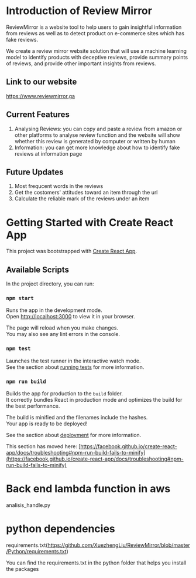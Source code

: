 # Introduction of Review Mirror
ReviewMirror is a website tool to help users to gain insightful information from reviews as well as to detect product on e-commerce sites which has fake reviews.

We create a review mirror website solution that will use a machine learning model to identify products with deceptive reviews, provide summary points of reviews, and provide other important insights from reviews.

## Link to our website
https://www.reviewmirror.ga

## Current Features
1. Analysing Reviews: you can copy and paste a review from amazon or other platforms to analyse review function and the website will show whether this review is generated by computer or written by human
2. Information: you can get more knowledge about how to identify fake reviews at information page

## Future Updates
1. Most frequcent words in the reviews
2. Get the costomers' attitudes toward an item through the url
3. Calculate the reliable mark of the reviews under an item


# Getting Started with Create React App

This project was bootstrapped with [Create React App](https://github.com/facebook/create-react-app).

## Available Scripts

In the project directory, you can run:

### `npm start`

Runs the app in the development mode.\
Open [http://localhost:3000](http://localhost:3000) to view it in your browser.

The page will reload when you make changes.\
You may also see any lint errors in the console.

### `npm test`

Launches the test runner in the interactive watch mode.\
See the section about [running tests](https://facebook.github.io/create-react-app/docs/running-tests) for more information.

### `npm run build`

Builds the app for production to the `build` folder.\
It correctly bundles React in production mode and optimizes the build for the best performance.

The build is minified and the filenames include the hashes.\
Your app is ready to be deployed!

See the section about [deployment](https://facebook.github.io/create-react-app/docs/deployment) for more information.


This section has moved here: [https://facebook.github.io/create-react-app/docs/troubleshooting#npm-run-build-fails-to-minify](https://facebook.github.io/create-react-app/docs/troubleshooting#npm-run-build-fails-to-minify)

# Back end lambda function in aws
analisis_handle.py

# python dependencies
requirements.txt(https://github.com/XuezhengLiu/ReviewMirror/blob/master/Python/requirements.txt)

You can find the requirements.txt in the python folder that helps you install the packages
